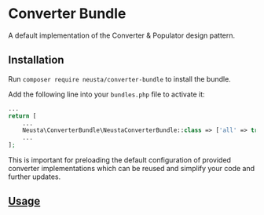 # Converter Bundle

A default implementation of the Converter & Populator design pattern.

## Installation

Run `composer require neusta/converter-bundle` to install the bundle.

Add the following line into your `bundles.php` file to activate it:

```php
...
return [
    ...
    Neusta\ConverterBundle\NeustaConverterBundle::class => ['all' => true],
    ...
];
```

This is important for preloading the default configuration of provided converter implementations which can be reused
and simplify your code and further updates.

## [Usage](docs/usage.md)
